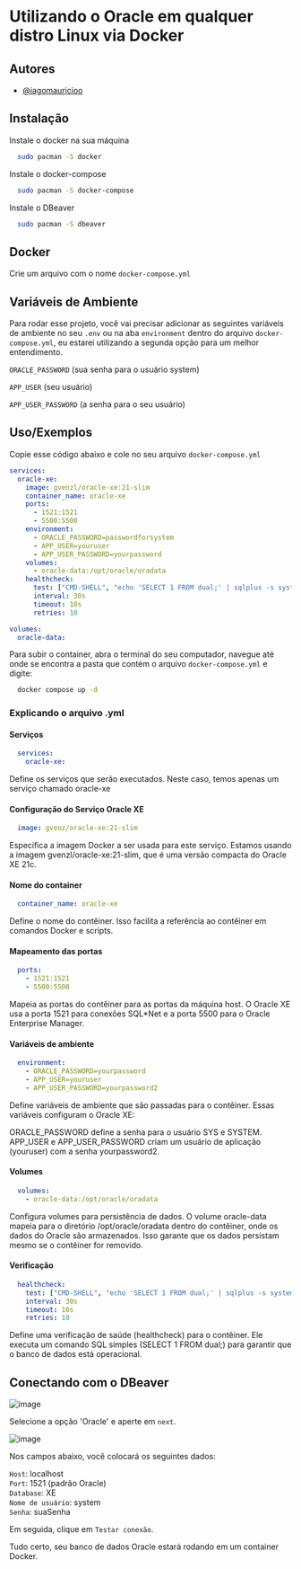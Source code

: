 
# Utilizando o Oracle em qualquer distro Linux via Docker


## Autores

- [@iagomauricioo](https://github.com/iagomauricioo)


## Instalação

Instale o docker na sua máquina

```bash
  sudo pacman -S docker
```

Instale o docker-compose

```bash
  sudo pacman -S docker-compose
```

Instale o DBeaver
```bash
  sudo pacman -S dbeaver
```


## Docker

Crie um arquivo com o nome `docker-compose.yml`


## Variáveis de Ambiente

Para rodar esse projeto, você vai precisar adicionar as seguintes variáveis de ambiente no seu `.env` ou na aba `environment` dentro do arquivo `docker-compose.yml`, eu estarei utilizando a segunda opção para um melhor entendimento.

`ORACLE_PASSWORD` (sua senha para o usuário system)

`APP_USER` (seu usuário)

`APP_USER_PASSWORD` (a senha para o seu usuário)


## Uso/Exemplos

Copie esse código abaixo e cole no seu arquivo `docker-compose.yml`

```yml
services:
  oracle-xe:
    image: gvenzl/oracle-xe:21-slim
    container_name: oracle-xe
    ports:
      - 1521:1521
      - 5500:5500
    environment:
      - ORACLE_PASSWORD=passwordforsystem
      - APP_USER=youruser
      - APP_USER_PASSWORD=yourpassword
    volumes:
      - oracle-data:/opt/oracle/oradata
    healthcheck:
      test: ["CMD-SHELL", "echo 'SELECT 1 FROM dual;' | sqlplus -s system/$ORACLE_PASSWORD@localhost:1521/XEPDB1"]
      interval: 30s
      timeout: 10s
      retries: 10

volumes:
  oracle-data:

```

Para subir o container, abra o terminal do seu computador, navegue até onde se encontra a pasta que contém o arquivo `docker-compose.yml` e digite:
```bash
  docker compose up -d
```

### Explicando o arquivo .yml

#### Serviços

```yml
  services:
    oracle-xe:
``` 
Define os serviços que serão executados. Neste caso, temos apenas um serviço chamado oracle-xe

#### Configuração do Serviço Oracle XE

```yml
  image: gvenz/oracle-xe:21-slim

``` 
Especifica a imagem Docker a ser usada para este serviço. Estamos usando a imagem gvenzl/oracle-xe:21-slim, que é uma versão compacta do Oracle XE 21c.

#### Nome do container

```yml
  container_name: oracle-xe
```
Define o nome do contêiner. Isso facilita a referência ao contêiner em comandos Docker e scripts.

#### Mapeamento das portas
```yml
  ports:
    - 1521:1521
    - 5500:5500
```

Mapeia as portas do contêiner para as portas da máquina host. O Oracle XE usa a porta 1521 para conexões SQL*Net e a porta 5500 para o Oracle Enterprise Manager.

#### Variáveis de ambiente

```yml
  environment:
    - ORACLE_PASSWORD=yourpassword
    - APP_USER=youruser
    - APP_USER_PASSWORD=yourpassword2
```
Define variáveis de ambiente que são passadas para o contêiner. Essas variáveis configuram o Oracle XE:

ORACLE_PASSWORD define a senha para o usuário SYS e SYSTEM.
APP_USER e APP_USER_PASSWORD criam um usuário de aplicação (youruser) com a senha yourpassword2.

#### Volumes
```yml
  volumes:
    - oracle-data:/opt/oracle/oradata
```
Configura volumes para persistência de dados. O volume oracle-data mapeia para o diretório /opt/oracle/oradata dentro do contêiner, onde os dados do Oracle são armazenados. Isso garante que os dados persistam mesmo se o contêiner for removido.

#### Verificação
```yml
  healthcheck:
    test: ["CMD-SHELL", "echo 'SELECT 1 FROM dual;' | sqlplus -s system/$ORACLE_PASSWORD@localhost:1521/XEPDB1"]
    interval: 30s
    timeout: 10s
    retries: 10
```
Define uma verificação de saúde (healthcheck) para o contêiner. Ele executa um comando SQL simples (SELECT 1 FROM dual;) para garantir que o banco de dados está operacional.

## Conectando com o DBeaver

![image](https://github.com/user-attachments/assets/0679ebe3-9476-4547-bb5c-8dad78fdcc93)

Selecione a opção 'Oracle' e aperte em `next`.

![image](https://github.com/user-attachments/assets/f63c037f-0674-479a-9a38-27488dbf922c)

Nos campos abaixo, você colocará os seguintes dados:

`Host`: localhost <br>
`Port`: 1521 (padrão Oracle) <br>
`Database`: XE <br>
`Nome de usuário`: system <br>
`Senha`: suaSenha

Em seguida, clique em `Testar conexão`.

Tudo certo, seu banco de dados Oracle estará rodando em um container Docker.


